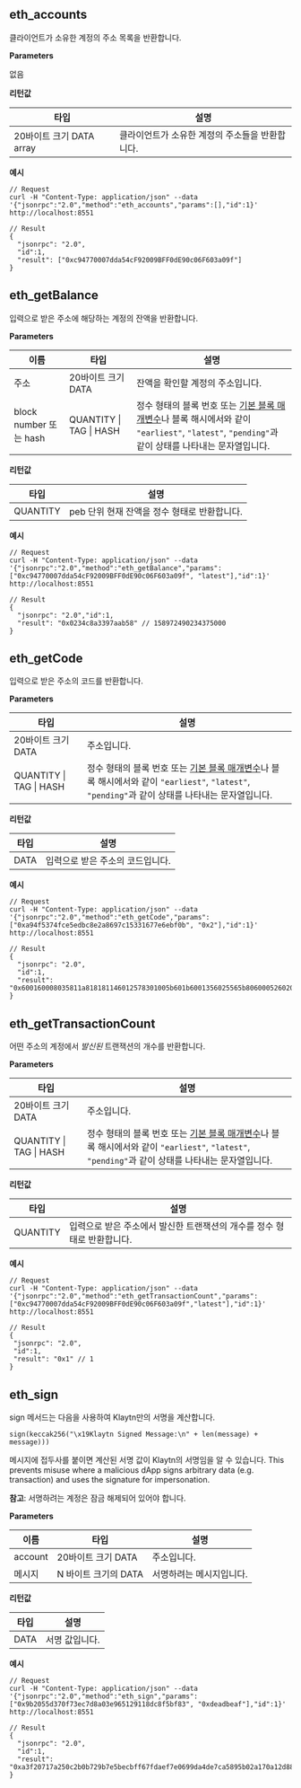 ## eth_accounts <a id="eth_accounts"></a>

클라이언트가 소유한 계정의 주소 목록을 반환합니다.

**Parameters**

없음

**리턴값**

| 타입                  | 설명                         |
| ------------------- | -------------------------- |
| 20바이트 크기 DATA array | 클라이언트가 소유한 계정의 주소들을 반환합니다. |

**예시**

```shell
// Request
curl -H "Content-Type: application/json" --data '{"jsonrpc":"2.0","method":"eth_accounts","params":[],"id":1}' http://localhost:8551

// Result
{
  "jsonrpc": "2.0",
  "id":1,
  "result": ["0xc94770007dda54cF92009BFF0dE90c06F603a09f"]
}
```


## eth_getBalance <a id="eth_getbalance"></a>

입력으로 받은 주소에 해당하는 계정의 잔액을 반환합니다.

**Parameters**

| 이름                   | 타입                              | 설명                                                                                                                                           |
| -------------------- | ------------------------------- | -------------------------------------------------------------------------------------------------------------------------------------------- |
| 주소                   | 20바이트 크기 DATA                   | 잔액을 확인할 계정의 주소입니다.                                                                                                                           |
| block number 또는 hash | QUANTITY &#124; TAG &#124; HASH | 정수 형태의 블록 번호 또는 [기본 블록 매개변수](./block.md#the-default-block-parameter)나 블록 해시에서와 같이 `"earliest"`, `"latest"`, `"pending"`과 같이 상태를 나타내는 문자열입니다. |

**리턴값**

| 타입       | 설명                          |
| -------- | --------------------------- |
| QUANTITY | peb 단위 현재 잔액을 정수 형태로 반환합니다. |

**예시**

```shell
// Request
curl -H "Content-Type: application/json" --data '{"jsonrpc":"2.0","method":"eth_getBalance","params":["0xc94770007dda54cF92009BFF0dE90c06F603a09f", "latest"],"id":1}' http://localhost:8551

// Result
{
  "jsonrpc": "2.0","id":1,
  "result": "0x0234c8a3397aab58" // 158972490234375000
}
```


## eth_getCode <a id="eth_getcode"></a>

입력으로 받은 주소의 코드를 반환합니다.

**Parameters**

| 타입                              | 설명                                                                                                                                           |
| ------------------------------- | -------------------------------------------------------------------------------------------------------------------------------------------- |
| 20바이트 크기 DATA                   | 주소입니다.                                                                                                                                       |
| QUANTITY &#124; TAG &#124; HASH | 정수 형태의 블록 번호 또는 [기본 블록 매개변수](./block.md#the-default-block-parameter)나 블록 해시에서와 같이 `"earliest"`, `"latest"`, `"pending"`과 같이 상태를 나타내는 문자열입니다. |

**리턴값**

| 타입   | 설명                 |
| ---- | ------------------ |
| DATA | 입력으로 받은 주소의 코드입니다. |

**예시**

```shell
// Request
curl -H "Content-Type: application/json" --data '{"jsonrpc":"2.0","method":"eth_getCode","params":["0xa94f5374fce5edbc8e2a8697c15331677e6ebf0b", "0x2"],"id":1}' http://localhost:8551

// Result
{
  "jsonrpc": "2.0",
  "id":1,
  "result":   "0x600160008035811a818181146012578301005b601b6001356025565b8060005260206000f25b600060078202905091905056"
}
```


## eth_getTransactionCount <a id="eth_gettransactioncount"></a>

어떤 주소의 계정에서 *발신된* 트랜잭션의 개수를 반환합니다.

**Parameters**

| 타입                              | 설명                                                                                                                                           |
| ------------------------------- | -------------------------------------------------------------------------------------------------------------------------------------------- |
| 20바이트 크기 DATA                   | 주소입니다.                                                                                                                                       |
| QUANTITY &#124; TAG &#124; HASH | 정수 형태의 블록 번호 또는 [기본 블록 매개변수](./block.md#the-default-block-parameter)나 블록 해시에서와 같이 `"earliest"`, `"latest"`, `"pending"`과 같이 상태를 나타내는 문자열입니다. |

**리턴값**

| 타입       | 설명                                       |
| -------- | ---------------------------------------- |
| QUANTITY | 입력으로 받은 주소에서 발신한 트랜잭션의 개수를 정수 형태로 반환합니다. |

**예시**

 ```shell
// Request
curl -H "Content-Type: application/json" --data '{"jsonrpc":"2.0","method":"eth_getTransactionCount","params":["0xc94770007dda54cF92009BFF0dE90c06F603a09f","latest"],"id":1}' http://localhost:8551

// Result
{
  "jsonrpc": "2.0",
  "id":1,
  "result": "0x1" // 1
}
 ```


## eth_sign <a id="eth_sign"></a>

sign 메서드는 다음을 사용하여 Klaytn만의 서명을 계산합니다.
```
sign(keccak256("\x19Klaytn Signed Message:\n" + len(message) + message)))
```

메시지에 접두사를 붙이면 계산된 서명 값이 Klaytn의 서명임을 알 수 있습니다. This prevents misuse where a malicious dApp signs arbitrary data (e.g. transaction) and uses the signature for impersonation.

**참고**: 서명하려는 계정은 잠금 해제되어 있어야 합니다.

**Parameters**

| 이름      | 타입             | 설명            |
| ------- | -------------- | ------------- |
| account | 20바이트 크기 DATA  | 주소입니다.        |
| 메시지     | N 바이트 크기의 DATA | 서명하려는 메시지입니다. |

**리턴값**

| 타입   | 설명       |
| ---- | -------- |
| DATA | 서명 값입니다. |

**예시**

```shell
// Request
curl -H "Content-Type: application/json" --data '{"jsonrpc":"2.0","method":"eth_sign","params":["0x9b2055d370f73ec7d8a03e965129118dc8f5bf83", "0xdeadbeaf"],"id":1}' http://localhost:8551

// Result
{
  "jsonrpc": "2.0",
  "id":1,
  "result": "0xa3f20717a250c2b0b729b7e5becbff67fdaef7e0699da4de7ca5895b02a170a12d887fd3b17bfdce3481f10bea41f45ba9f709d39ce8325427b57afcfc994cee1b"
}
```